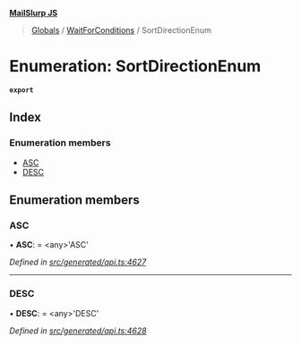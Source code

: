 **[MailSlurp JS](../README.md)**

> [Globals](../README.md) / [WaitForConditions](../modules/waitforconditions.md) / SortDirectionEnum

# Enumeration: SortDirectionEnum

**`export`** 

## Index

### Enumeration members

* [ASC](waitforconditions.sortdirectionenum.md#asc)
* [DESC](waitforconditions.sortdirectionenum.md#desc)

## Enumeration members

### ASC

•  **ASC**:  = \<any>'ASC'

*Defined in [src/generated/api.ts:4627](https://github.com/mailslurp/mailslurp-client/blob/751f7bb/src/generated/api.ts#L4627)*

___

### DESC

•  **DESC**:  = \<any>'DESC'

*Defined in [src/generated/api.ts:4628](https://github.com/mailslurp/mailslurp-client/blob/751f7bb/src/generated/api.ts#L4628)*
